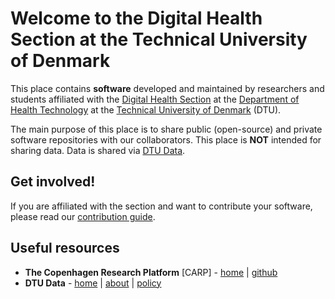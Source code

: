 # Welcome to the Digital Health Section at the Technical University of Denmark 

This place contains **software** developed and maintained by researchers and students affiliated with the [Digital Health Section](https://www.healthtech.dtu.dk/research/research-sections/section-digital-health) at the [Department of Health Technology](https://www.healthtech.dtu.dk/) at the [Technical University of Denmark](https://www.dtu.dk/english/) (DTU).

The main purpose of this place is to share public (open-source) and private software repositories with our collaborators. This place is **NOT** intended for sharing data. Data is shared via [DTU Data](https://data.dtu.dk/).

## Get involved!

If you are affiliated with the section and want to contribute your software, please read our [contribution guide](CONTRIBUTING.md).

## Useful resources

* **The Copenhagen Research Platform** [CARP] - [home](https://carp.dk/) | [github](https://github.com/cph-cachet)
* **DTU Data** - [home](https://data.dtu.dk/) | [about](https://www.bibliotek.dtu.dk/en/publishing/research-data/dtu-data) | [policy](https://www.bibliotek.dtu.dk/en/publishing/research-data/policy)

<!--

**Here are some ideas to get you started:**

🙋‍♀️ A short introduction - what is your organization all about?
🌈 Contribution guidelines - how can the community get involved?
👩‍💻 Useful resources - where can the community find your docs? Is there anything else the community should know?
🍿 Fun facts - what does your team eat for breakfast?
🧙 Remember, you can do mighty things with the power of [Markdown](https://docs.github.com/github/writing-on-github/getting-started-with-writing-and-formatting-on-github/basic-writing-and-formatting-syntax)
-->
